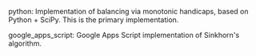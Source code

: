 python: Implementation of balancing via monotonic handicaps, based on Python + SciPy. This is the primary implementation.

google_apps_script: Google Apps Script implementation of Sinkhorn's algorithm.
